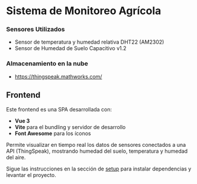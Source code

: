 # Sistema de Monitoreo Agrícola

### Sensores Utilizados
- Sensor de temperatura y humedad relativa DHT22 (AM2302)
- Sensor de Humedad de Suelo Capacitivo v1.2

### Almacenamiento en la nube
 - https://thingspeak.mathworks.com/

## Frontend

Este frontend es una SPA desarrollada con:
- **Vue 3** 
- **Vite** para el bundling y servidor de desarrollo
- **Font Awesome** para los íconos

Permite visualizar en tiempo real los datos de sensores conectados a una API (ThingSpeak), mostrando humedad del suelo, temperatura y humedad del aire.

Sigue las instrucciones en la sección de [setup](./frontend_agriculture_monitor_system/Setup.md) para instalar dependencias y levantar el proyecto.
